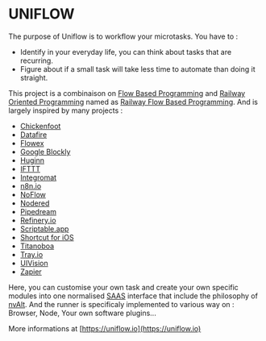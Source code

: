 UNIFLOW
=======

The purpose of Uniflow is to workflow your microtasks. You have to :
- Identify in your everyday life, you can think about tasks that are recurring.
- Figure about if a small task will take less time to automate than doing it straight.

This project is a combinaison on [Flow Based Programming](https://en.wikipedia.org/wiki/Flow-based_programming) and [Railway Oriented Programming](http://fsharpforfunandprofit.com/rop/) named as [Railway Flow Based Programming](https://medium.com/@anton.mishchuk/railway-flow-based-programming-with-flowex-ef04fd338e41).
And is largely inspired by many projects : 
- [Chickenfoot](http://up.csail.mit.edu/chickenfoot)
- [Datafire](https://github.com/DataFire/DataFire)
- [Flowex](https://github.com/antonmi/flowex)
- [Google Blockly](https://developers.google.com/blockly)
- [Huginn](https://github.com/huginn/huginn)
- [IFTTT](https://ifttt.com/)
- [Integromat](https://www.integromat.com/)
- [n8n.io](https://github.com/n8n-io/n8n)
- [NoFlow](https://noflojs.org/)
- [Nodered](https://nodered.org/)
- [Pipedream](https://pipedream.com)
- [Refinery.io](https://www.refinery.io)
- [Scriptable.app](https://apps.apple.com/us/app/scriptable/id1405459188)
- [Shortcut for iOS](https://apps.apple.com/us/app/shortcuts/id915249334)
- [Titanoboa](https://titanoboa.io)
- [Tray.io](https://tray.io)
- [UIVision](https://ui.vision/x/desktop-automation)
- [Zapier](https://zapier.com/)

Here, you can customise your own task and create your own specific modules into one normalised [SAAS](https://en.wikipedia.org/wiki/Software_as_a_service) interface that include the philosophy of [nvAlt](http://brettterpstra.com/projects/nvalt).
And the runner is specificaly implemented to various way on : Browser, Node, Your own software plugins...

More informations at [https://uniflow.io](https://uniflow.io)
